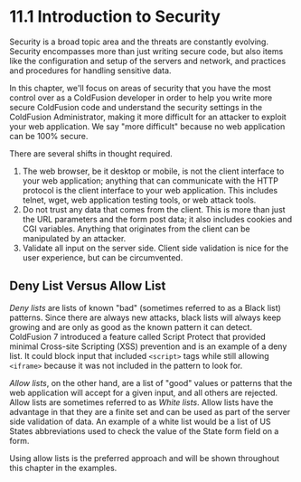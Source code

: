 # 11.1 Introduction to Security

Security is a broad topic area and the threats are constantly evolving. Security encompasses more than just writing secure code, but also items like the configuration and setup of the servers and network, and practices and procedures for handling sensitive data.

In this chapter, we'll focus on areas of security that you have the most control over as a ColdFusion developer in order to help you write more secure ColdFusion code and understand the security settings in the ColdFusion Administrator, making it more difficult for an attacker to exploit your web application. We say "more difficult" because no web application can be 100% secure.

There are several shifts in thought required.

1. The web browser, be it desktop or mobile, is not the client interface to your web application; anything that can communicate with the HTTP protocol is the client interface to your web application. This includes telnet, wget, web application testing tools, or web attack tools.
1. Do not trust any data that comes from the client. This is more than just the URL parameters and the form post data; it also includes cookies and CGI variables. Anything that originates from the client can be manipulated by an attacker.
1. Validate all input on the server side. Client side validation is nice for the user experience, but can be circumvented.

## Deny List Versus Allow List

_Deny lists_ are lists of known "bad" (sometimes referred to as a Black list) patterns. Since there are always new attacks, black lists will always keep growing and are only as good as the known pattern it can detect. ColdFusion 7 introduced a feature called Script Protect that provided minimal Cross-site Scripting (XSS) prevention and is an example of a deny list. It could block input that included `<script>` tags while still allowing `<iframe>` because it was not included in the pattern to look for.

_Allow lists_, on the other hand, are a list of "good" values or patterns that the web application will accept for a given input, and all others are rejected. Allow lists are sometimes referred to as _White lists_. Allow lists have the advantage in that they are a finite set and can be used as part of the server side validation of data. An example of a white list would be a list of US States abbreviations used to check the value of the State form field on a form.

Using allow lists is the preferred approach and will be shown throughout this chapter in the examples.
